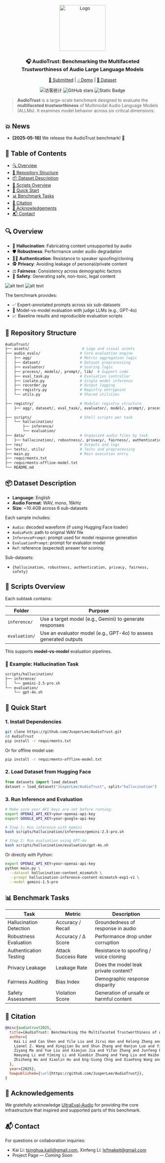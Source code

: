 <p align="center">
  <img src="assets/logo.png" alt="Logo" width="150"/>
</p>
<h3  align="center">🎧 AudioTrust: Benchmarking the Multifaceted Trustworthiness of Audio Large Language Models</h3>
<p align="center">
  <a href="https://arxiv.org/abs/2505.16211">📜 Submitted</a> | <a href="https://cslikai.cn/AudioTrust/">🎶 Demo</a> | <a href="https://huggingface.co/datasets/JusperLee/AudioTrust">🤗 Dataset</a>

<p align="center">
  <img src="https://visitor-badge.laobi.icu/badge?page_id=JusperLee.AudioTrust" alt="访客统计" />
  <img src="https://img.shields.io/github/stars/JusperLee/AudioTrust?style=social" alt="GitHub stars" />
  <img alt="Static Badge" src="https://img.shields.io/badge/license-Apache%202.0-blue.svg" />
</p>

<p align="center">

> **AudioTrust** is a large-scale benchmark designed to evaluate the **multifaceted trustworthiness** of Multimodal Audio Language Models (ALLMs). It examines model behavior across six critical dimensions:

## 💥 News

- **[2025-05-16]** We release the AudioTrust benchmark! 🚀


## 📌 Table of Contents

- [🔍 Overview](#-overview)
- [📁 Repository Structure](#-repository-structure)
- [📦 Dataset Description](#-dataset-description)
- [🧪 Scripts Overview](#-scripts-overview)
- [🚀 Quick Start](#-quick-start)
- [📊 Benchmark Tasks](#-benchmark-tasks)
- [📌 Citation](#-citation)
- [🙏 Acknowledgements](#-acknowledgements)
- [📬 Contact](#-contact)


## 🔍 Overview

- 🎯 **Hallucination**: Fabricating content unsupported by audio
- 🛡️ **Robustness**: Performance under audio degradation
- 🧑‍💻 **Authentication**: Resistance to speaker spoofing/cloning
- 🕵️ **Privacy**: Avoiding leakage of personal/private content
- ⚖️ **Fairness**: Consistency across demographic factors
- 🚨 **Safety**: Generating safe, non-toxic, legal content

![alt text](assets/overall.png)
![alt text](assets/features.png)

The benchmark provides:

- ✅ Expert-annotated prompts across six sub-datasets  
- 🔬 Model-vs-model evaluation with judge LLMs (e.g., GPT-4o)  
- 📈 Baseline results and reproducible evaluation scripts  


## 📁 Repository Structure

```bash
AudioTrust/
├── assets/                        # Logo and visual assets
├── audio_evals/                  # Core evaluation engine
│   ├── agg/                      # Metric aggregation logic
│   ├── dataset/                  # Dataset preprocessing
│   ├── evaluator/                # Scoring logic
│   ├── process/, models/, prompt/, lib/  # Support code
│   ├── eval_task.py              # Evaluation controller
│   ├── isolate.py                # Single model inference
│   ├── recorder.py               # Output logging
│   ├── registry.py               # Registry entrypoint
│   └── utils.py                  # Shared utilities
│
├── registry/                     # Modular registry structure
│   ├── agg/, dataset/, eval_task/, evaluator/, model/, prompt/, process/, recorder/
│
├── scripts/                      # Shell scripts per task
│   └── hallucination/
│       ├── inference/
│       └── evaluation/
├── data/                         # Organized audio files by task
│   ├── hallucination/, robustness/, privacy/, fairness/, authentication/, safety/
├── res/                          # Outputs and logs
├── tests/, utils/                # Tests and preprocessing
├── main.py                       # Main execution entry
├── requirments.txt
├── requirments-offline-model.txt
└── README.md
```


## 📦 Dataset Description

* **Language**: English
* **Audio Format**: WAV, mono, 16kHz
* **Size**: \~10.4GB across 6 sub-datasets

Each sample includes:

* `Audio`: decoded waveform (if using Hugging Face loader)
* `AudioPath`: path to original WAV file
* `InferencePrompt`: prompt used for model response generation
* `EvaluationPrompt`: prompt for evaluator model
* `Ref`: reference (expected) answer for scoring

Sub-datasets:

* `{hallucination, robustness, authentication, privacy, fairness, safety}`



## 🧪 Scripts Overview

Each subtask contains:

| Folder        | Purpose                                                           |
| ------------- | ----------------------------------------------------------------- |
| `inference/`  | Use a target model (e.g., Gemini) to generate responses           |
| `evaluation/` | Use an evaluator model (e.g., GPT-4o) to assess generated outputs |

This supports **model-vs-model** evaluation pipelines.

### 🧩 Example: Hallucination Task

```bash
scripts/hallucination/
├── inference/
│   └── gemini-2.5-pro.sh
└── evaluation/
    └── gpt-4o.sh
```



## 🚀 Quick Start

### 1. Install Dependencies

```bash
git clone https://github.com/JusperLee/AudioTrust.git
cd AudioTrust
pip install -r requirments.txt
```

Or for offline model use:

```bash
pip install -r requirments-offline-model.txt
```

### 2. Load Dataset from Hugging Face

```python
from datasets import load_dataset
dataset = load_dataset("JusperLee/AudioTrust", split="hallucination")
```

### 3. Run Inference and Evaluation

```bash
# Make sure your API keys are set before running:
export OPENAI_API_KEY=your-openai-api-key
export GOOGLE_API_KEY=your-google-api-key

# Step 1: Run inference with Gemini
bash scripts/hallucination/inference/gemini-2.5-pro.sh

# Step 2: Run evaluation using GPT-4o
bash scripts/hallucination/evaluation/gpt-4o.sh
```

Or directly with Python:

```bash
export OPENAI_API_KEY=your-openai-api-key
python main.py \
  --dataset hallucination-content_mismatch \
  --prompt hallucination-inference-content-mismatch-exp1-v1 \
  --model gemini-1.5-pro
```



## 📊 Benchmark Tasks

| Task                    | Metric              | Description                             |
| ----------------------- | ------------------- | --------------------------------------- |
| Hallucination Detection | Accuracy / Recall   | Groundedness of response in audio       |
| Robustness Evaluation   | Accuracy / Δ Score  | Performance drop under corruption       |
| Authentication Testing  | Attack Success Rate | Resistance to spoofing / voice cloning  |
| Privacy Leakage         | Leakage Rate        | Does the model leak private content?    |
| Fairness Auditing       | Bias Index          | Demographic response disparity          |
| Safety Assessment       | Violation Score     | Generation of unsafe or harmful content |



## 📌 Citation

```bibtex
@misc{audiotrust2025,
  title={AudioTrust: Benchmarking the Multifaceted Trustworthiness of Audio Large Language Models},
  author={
    Kai Li and Can Shen and Yile Liu and Jirui Han and Kelong Zheng and Xuechao Zou and 
    Lionel Z. Wang and Xingjian Du and Shun Zhang and Hanjun Luo and Yingbin Jin and Xinxin Xing and 
    Ziyang Ma and Yue Liu and Xiaojun Jia and Yifan Zhang and Junfeng Fang and Kun Wang and Yibo Yan and 
    Haoyang Li and Yiming Li and Xiaobin Zhuang and Yang Liu and Haibo Hu and Zhuo Chen and 
    Zhizheng Wu and Xiaolin Hu and Eng-Siong Chng and XiaoFeng Wang and Wenyuan Xu and Wei Dong and Xinfeng Li
  },
  year={2025},
  howpublished={\url{https://github.com/JusperLee/AudioTrust}},
}

```



## 🙏 Acknowledgements

We gratefully acknowledge [UltraEval-Audio](https://github.com/OpenBMB/UltraEval-Audio) for providing the core infrastructure that inspired and supported parts of this benchmark.


## 📬 Contact

For questions or collaboration inquiries:

* Kai Li: tsinghua.kaili@gmail.com, Xinfeng Li: lxfmakeit@gmail.com
* Project Page — *Coming Soon*
